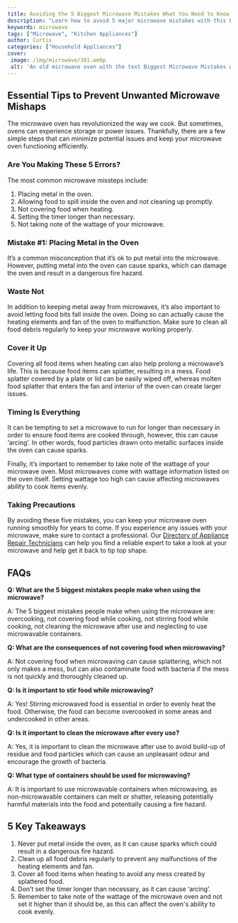```yaml
---
title: Avoiding the 5 Biggest Microwave Mistakes What You Need to Know
description: "Learn how to avoid 5 major microwave mistakes with this blog post Discover the common errors to look out for and the best ways to make sure your food is cooked safely"
keywords: microwave
tags: ["Microwave", "Kitchen Appliances"]
author: Curtis
categories: ["Household Appliances"]
cover: 
 image: /img/microwave/391.webp
 alt: 'An old microwave oven with the text Biggest Microwave Mistakes written on it'
---
```

## Essential Tips to Prevent Unwanted Microwave Mishaps 
The microwave oven has revolutionized the way we cook. But sometimes, ovens can experience storage or power issues. Thankfully, there are a few simple steps that can minimize potential issues and keep your microwave oven functioning efficiently.
 
### Are You Making These 5 Errors? 
The most common microwave missteps include: 
1. Placing metal in the oven. 
2. Allowing food to spill inside the oven and not cleaning up promptly. 
3. Not covering food when heating.
4. Setting the timer longer than necessary. 
5. Not taking note of the wattage of your microwave.

### Mistake #1: Placing Metal in the Oven
It’s a common misconception that it’s ok to put metal into the microwave. However, putting metal into the oven can cause sparks, which can damage the oven and result in a dangerous fire hazard.

### Waste Not 
In addition to keeping metal away from microwaves, it’s also important to avoid letting food bits fall inside the oven. Doing so can actually cause the heating elements and fan of the oven to malfunction. Make sure to clean all food debris regularly to keep your microwave working properly.

### Cover it Up 
Covering all food items when heating can also help prolong a microwave’s life. This is because food items can splatter, resulting in a mess. Food splatter covered by a plate or lid can be easily wiped off, whereas molten food splatter that enters the fan and interior of the oven can create larger issues. 

### Timing Is Everything 
It can be tempting to set a microwave to run for longer than necessary in order to ensure food items are cooked through, however, this can cause ‘arcing’. In other words, food particles drawn onto metallic surfaces inside the oven can cause sparks.

Finally, it’s important to remember to take note of the wattage of your microwave oven. Most microwaves come with wattage information listed on the oven itself. Setting wattage too high can cause affecting microwaves ability to cook items evenly. 

### Taking Precautions 
By avoiding these five mistakes, you can keep your microwave oven running smoothly for years to come. If you experience any issues with your microwave, make sure to contact a professional. Our [Directory of Appliance Repair Technicians](./pages/appliance-repair-technicians) can help you find a reliable expert to take a look at your microwave and help get it back to tip top shape.

## FAQs

**Q: What are the 5 biggest mistakes people make when using the microwave?**

A: The 5 biggest mistakes people make when using the microwave are: overcooking, not covering food while cooking, not stirring food while cooking, not cleaning the microwave after use and neglecting to use microwavable containers.

**Q: What are the consequences of not covering food when microwaving?**

A: Not covering food when microwaving can cause splattering, which not only makes a mess, but can also contaminate food with bacteria if the mess is not quickly and thoroughly cleaned up.

**Q: Is it important to stir food while microwaving?**

A: Yes! Stirring microwaved food is essential in order to evenly heat the food. Otherwise, the food can become overcooked in some areas and undercooked in other areas.

**Q: Is it important to clean the microwave after every use?**

A: Yes, it is important to clean the microwave after use to avoid build-up of residue and food particles which can cause an unpleasant odour and encourage the growth of bacteria.

**Q: What type of containers should be used for microwaving?**

A: It is important to use microwavable containers when microwaving, as non-microwavable containers can melt or shatter, releasing potentially harmful materials into the food and potentially causing a fire hazard.

## 5 Key Takeaways
1. Never put metal inside the oven, as it can cause sparks which could result in a dangerous fire hazard.
2. Clean up all food debris regularly to prevent any malfunctions of the heating elements and fan. 
3. Cover all food items when heating to avoid any mess created by splattered food.
4. Don’t set the timer longer than necessary, as it can cause ‘arcing’. 
5. Remember to take note of the wattage of the microwave oven and not set it higher than it should be, as this can affect the oven's ability to cook evenly.
